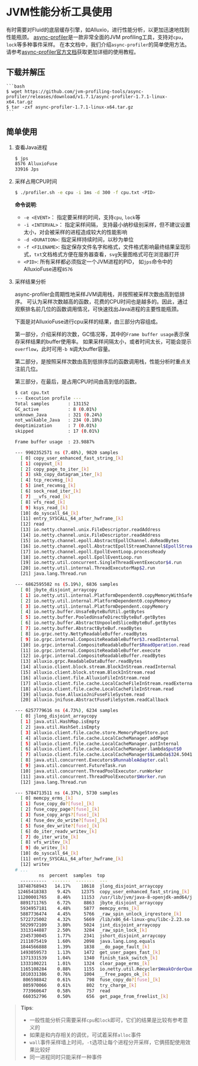 # JVM性能分析工具使用

有时需要对Fluid的底层缓存引擎，如Alluxio，进行性能分析，以更加迅速地找到性能瓶颈。
[async-profiler](https://github.com/jvm-profiling-tools/async-profiler)是一款非常全面的JVM profiling工具，支持对`cpu`，`lock`等多种事件采样。
在本文档中，我们介绍`async-profiler`的简单使用方法。
请参考[async-profiler官方文档](https://github.com/jvm-profiling-tools/async-profiler)获取更加详细的使用教程。

## 下载并解压
    ```bash
    $ wget https://github.com/jvm-profiling-tools/async-profiler/releases/download/v1.7.1/async-profiler-1.7.1-linux-x64.tar.gz
    $ tar -zxf async-profiler-1.7.1-linux-x64.tar.gz
    ```

## 简单使用

1. 查看Java进程
    ```bash
    $ jps
    8576 AlluxioFuse
    33916 Jps
    ```

2. 采样占用CPU时间
    ```bash
    $ ./profiler.sh -e cpu -i 1ms -d 300 -f cpu.txt <PID>
    ```

    **命令说明**:
    - `-e <EVENT>`： 指定要采样的时间，支持`cpu`, `lock`等
    - `-i <INTERVAL>`： 指定采样间隔， 支持最小纳秒级别采样，但不建议设置太小，对会被采样的进程造成较大的性能影响
    - `-d <DURATION>`: 指定采样持续时间，以秒为单位
    - `-f <FILENAME>`: 指定保存文件名字和格式，文件格式影响最终结果呈现形式，`txt`文档格式方便在服务器查看，`svg`矢量图格式可在浏览器打开
    - `<PID>`: 所有采样都必须指定一个JVM进程的PID， 如`jps`命令中的AlluxioFuse进程`8576`

3. 采样结果分析

    async-profiler会周期性地采样JVM调用栈，并按照被采样次数由高到低排序。
    可认为采样次数越高的函数，花费的CPU时间也是越多的。因此，通过观察排名前几位的函数调用情况，可快速找出Java进程的主要性能瓶颈。
    
    下面是对AlluxioFuse进行cpu采样的结果，由三部分内容组成。
    
    第一部分，介绍采样的次数，GC情况等，其中的`Frame buffer usage`表示保存采样结果的buffer使用率。
    如果采样间隔太小，或者时间太长，可能会提示`overflow`，此时可用`-b N`调大buffer容量。
    
    第二部分，是按照采样次数由高到低排序后的函数调用栈，性能分析时重点关注前几位。
    
    第三部分，在最后，是占用CPU时间由高到低的函数。
    ```bash
    $ cat cpu.txt
    --- Execution profile ---
    Total samples       : 131152
    GC_active           : 8 (0.01%)
    unknown_Java        : 321 (0.24%)
    not_walkable_Java   : 234 (0.18%)
    deoptimization      : 7 (0.01%)
    skipped             : 17 (0.01%)
    
    Frame buffer usage  : 23.9887%
    
    --- 9902352571 ns (7.48%), 9820 samples
      [ 0] copy_user_enhanced_fast_string_[k]
      [ 1] copyout_[k]
      [ 2] copy_page_to_iter_[k]
      [ 3] skb_copy_datagram_iter_[k]
      [ 4] tcp_recvmsg_[k]
      [ 5] inet_recvmsg_[k]
      [ 6] sock_read_iter_[k]
      [ 7] __vfs_read_[k]
      [ 8] vfs_read_[k]
      [ 9] ksys_read_[k]
      [10] do_syscall_64_[k]
      [11] entry_SYSCALL_64_after_hwframe_[k]
      [12] read
      [13] io.netty.channel.unix.FileDescriptor.readAddress
      [14] io.netty.channel.unix.FileDescriptor.readAddress
      [15] io.netty.channel.epoll.AbstractEpollChannel.doReadBytes
      [16] io.netty.channel.epoll.AbstractEpollStreamChannel$EpollStreamUnsafe.epollInReady
      [17] io.netty.channel.epoll.EpollEventLoop.processReady
      [18] io.netty.channel.epoll.EpollEventLoop.run
      [19] io.netty.util.concurrent.SingleThreadEventExecutor$4.run
      [20] io.netty.util.internal.ThreadExecutorMap$2.run
      [21] java.lang.Thread.run
    
    --- 6862595502 ns (5.19%), 6836 samples
      [ 0] jbyte_disjoint_arraycopy
      [ 1] io.netty.util.internal.PlatformDependent0.copyMemoryWithSafePointPolling
      [ 2] io.netty.util.internal.PlatformDependent0.copyMemory
      [ 3] io.netty.util.internal.PlatformDependent.copyMemory
      [ 4] io.netty.buffer.UnsafeByteBufUtil.getBytes
      [ 5] io.netty.buffer.PooledUnsafeDirectByteBuf.getBytes
      [ 6] io.netty.buffer.AbstractUnpooledSlicedByteBuf.getBytes
      [ 7] io.netty.buffer.AbstractByteBuf.readBytes
      [ 8] io.grpc.netty.NettyReadableBuffer.readBytes
      [ 9] io.grpc.internal.CompositeReadableBuffer$3.readInternal
      [10] io.grpc.internal.CompositeReadableBuffer$ReadOperation.read
      [11] io.grpc.internal.CompositeReadableBuffer.execute
      [12] io.grpc.internal.CompositeReadableBuffer.readBytes
      [13] alluxio.grpc.ReadableDataBuffer.readBytes
      [14] alluxio.client.block.stream.BlockInStream.readInternal
      [15] alluxio.client.block.stream.BlockInStream.read
      [16] alluxio.client.file.AlluxioFileInStream.read
      [17] alluxio.client.file.cache.LocalCacheFileInStream.readExternalPage
      [18] alluxio.client.file.cache.LocalCacheFileInStream.read
      [19] alluxio.fuse.AlluxioJniFuseFileSystem.read
      [20] alluxio.jnifuse.AbstractFuseFileSystem.readCallback
    
    --- 6257779616 ns (4.73%), 6234 samples
      [ 0] jlong_disjoint_arraycopy
      [ 1] java.util.HashMap.isEmpty
      [ 2] java.util.HashSet.isEmpty
      [ 3] alluxio.client.file.cache.store.MemoryPageStore.put
      [ 4] alluxio.client.file.cache.LocalCacheManager.addPage
      [ 5] alluxio.client.file.cache.LocalCacheManager.putInternal
      [ 6] alluxio.client.file.cache.LocalCacheManager.lambda$put$0
      [ 7] alluxio.client.file.cache.LocalCacheManager$$Lambda$324.504173880.run
      [ 8] java.util.concurrent.Executors$RunnableAdapter.call
      [ 9] java.util.concurrent.FutureTask.run
      [10] java.util.concurrent.ThreadPoolExecutor.runWorker
      [11] java.util.concurrent.ThreadPoolExecutor$Worker.run
      [12] java.lang.Thread.run
    
    --- 5784713511 ns (4.37%), 5730 samples
      [ 0] memcpy_erms_[k]
      [ 1] fuse_copy_do?[fuse]_[k]
      [ 2] fuse_copy_page?[fuse]_[k]
      [ 3] fuse_copy_args?[fuse]_[k]
      [ 4] fuse_dev_do_write?[fuse]_[k]
      [ 5] fuse_dev_write?[fuse]_[k]
      [ 6] do_iter_readv_writev_[k]
      [ 7] do_iter_write_[k]
      [ 8] vfs_writev_[k]
      [ 9] do_writev_[k]
      [10] do_syscall_64_[k]
      [11] entry_SYSCALL_64_after_hwframe_[k]
      [12] writev
    # ...
             ns  percent  samples  top
      ----------  -------  -------  ---
     18748768943   14.17%    18618  jlong_disjoint_arraycopy
     12465418383    9.42%    12375  copy_user_enhanced_fast_string_[k]
     11200001765    8.46%    11153  /usr/lib/jvm/java-8-openjdk-amd64/jre/lib/amd64/server/libjvm.so
      8891711765    6.72%     8863  jbyte_disjoint_arraycopy
      5934957181    4.48%     5877  memcpy_erms_[k]
      5887736474    4.45%     5766  _raw_spin_unlock_irqrestore_[k]
      5722725002    4.32%     5669  /lib/x86_64-linux-gnu/libc-2.23.so
      5029972109    3.80%     5024  jint_disjoint_arraycopy
      3313144887    2.50%     3284  _raw_spin_lock_[k]
      2345730045    1.77%     2341  jshort_disjoint_arraycopy
      2111075419    1.60%     2098  java.lang.Long.equals
      1844566888    1.39%     1838  __do_page_fault_[k]
      1493059573    1.13%     1472  get_user_pages_fast_[k]
      1371331539    1.04%     1340  finish_task_switch_[k]
      1333100221    1.01%     1324  clear_page_erms_[k]
      1165108284    0.88%     1155  io.netty.util.Recycler$WeakOrderQueue.transfer
      1010331386    0.76%     1004  __free_pages_ok_[k]
       806598842    0.61%      798  fuse_copy_do?[fuse]_[k]
       805970066    0.61%      802  try_charge_[k]
       773960647    0.58%      757  read
       660352796    0.50%      656  get_page_from_freelist_[k]
    ```
> **Tips**:
> - 一般性能分析只需要采样`cpu`和`lock`即可，它们的结果是比较有参考意义的
> - 如果是和内存相关的调优，可试着采样`alloc`事件
> - `wall`事件采样墙上时间，`-t`选项让每个进程分开采样，它俩搭配使用效果比较好
> - 同一进程同时只能采样一种事件
